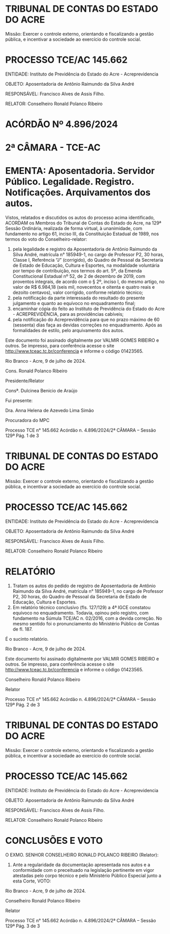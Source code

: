 # TRIBUNAL DE CONTAS DO ESTADO DO ACRE

Missão: Exercer o controle externo, orientando e fiscalizando a gestão pública, e incentivar a sociedade ao exercício do controle social.

# PROCESSO TCE/AC 145.662

ENTIDADE: Instituto de Previdência do Estado do Acre - Acreprevidencia

OBJETO: Aposentadoria de Antônio Raimundo da Silva André

RESPONSÁVEL: Francisco Alves de Assis Filho.

RELATOR: Conselheiro Ronald Polanco Ribeiro

# ACÓRDÃO Nº 4.896/2024

# 2ª CÂMARA - TCE-AC

# EMENTA: Aposentadoria. Servidor Público. Legalidade. Registro. Notificações. Arquivamentos dos autos.

Vistos, relatados e discutidos os autos do processo acima identificado, ACORDAM os Membros do Tribunal de Contas do Estado do Acre, na 129ª Sessão Ordinária, realizada de forma virtual, à unanimidade, com fundamento no artigo 61, inciso III, da Constituição Estadual de 1989, nos termos do voto do Conselheiro-relator:

1. pela legalidade e registro da Aposentadoria de Antônio Raimundo da Silva André, matrícula n° 185949-1, no cargo de Professor P2, 30 horas, Classe I, Referência “J” (corrigido), do Quadro de Pessoal da Secretaria de Estado de Educação, Cultura e Esportes, na modalidade voluntária por tempo de contribuição, nos termos do art. 5º, da Emenda Constitucional Estadual nº 52, de 2 de dezembro de 2019, com proventos integrais, de acordo com o § 2º, inciso I, do mesmo artigo, no valor de R$ 6.984,18 (seis mil, novecentos e oitenta e quatro reais e dezoito centavos), valor corrigido, conforme relatório técnico;
2. pela notificação da parte interessada do resultado do presente julgamento e quanto ao equívoco no enquadramento final;
3. encaminhar cópia do feito ao Instituto de Previdência do Estado do Acre - ACREPREVIDÊNCIA, para as providências cabíveis;
4. pela notificação do Acreprevidência para que no prazo máximo de 60 (sessenta) dias faça as devidas correções no enquadramento. Após as formalidades de estilo, pelo arquivamento dos autos.

Este documento foi assinado digitalmente por VALMIR GOMES RIBEIRO e outros. Se impresso, para conferência acesse o site http://www.tceac.tc.br/conferencia e informe o código 01423565.

Rio Branco - Acre, 9 de julho de 2024.

Cons. Ronald Polanco Ribeiro

Presidente/Relator

Consª. Dulcinea Benicio de Araújo

Fui presente:

Dra. Anna Helena de Azevedo Lima Simão

Procuradora do MPC

Processo TCE n° 145.662 Acórdão n. 4.896/2024/2ª CÂMARA – Sessão 129ª Pág. 1 de 3

# TRIBUNAL DE CONTAS DO ESTADO DO ACRE

Missão: Exercer o controle externo, orientando e fiscalizando a gestão pública, e incentivar a sociedade ao exercício do controle social.

# PROCESSO TCE/AC 145.662

ENTIDADE: Instituto de Previdência do Estado do Acre - Acreprevidencia

OBJETO: Aposentadoria de Antônio Raimundo da Silva André

RESPONSÁVEL: Francisco Alves de Assis Filho.

RELATOR: Conselheiro Ronald Polanco Ribeiro

# RELATÓRIO

1. Tratam os autos do pedido de registro de Aposentadoria de Antônio Raimundo da Silva André, matrícula n° 185949-1, no cargo de Professor P2, 30 horas, do Quadro de Pessoal da Secretaria de Estado de Educação, Cultura e Esportes.
2. Em relatório técnico conclusivo (fls. 127/129) a 4ª IGCE constatou equívoco no enquadramento. Todavia, opinou pelo registro, com fundamento na Súmula TCE/AC n. 02/2016, com a devida correção. No mesmo sentido foi o pronunciamento do Ministério Público de Contas de fl. 187.

É o sucinto relatório.

Rio Branco - Acre, 9 de julho de 2024.

Este documento foi assinado digitalmente por VALMIR GOMES RIBEIRO e outros. Se impresso, para conferência acesse o site http://www.tceac.tc.br/conferencia e informe o código 01423565.

Conselheiro Ronald Polanco Ribeiro

Relator

Processo TCE n° 145.662 Acórdão n. 4.896/2024/2ª CÂMARA – Sessão 129ª Pág. 2 de 3

# TRIBUNAL DE CONTAS DO ESTADO DO ACRE

Missão: Exercer o controle externo, orientando e fiscalizando a gestão pública, e incentivar a sociedade ao exercício do controle social.

# PROCESSO TCE/AC 145.662

ENTIDADE: Instituto de Previdência do Estado do Acre - Acreprevidencia

OBJETO: Aposentadoria de Antônio Raimundo da Silva André

RESPONSÁVEL: Francisco Alves de Assis Filho.

RELATOR: Conselheiro Ronald Polanco Ribeiro

# CONCLUSÕES E VOTO

O EXMO. SENHOR CONSELHEIRO RONALD POLANCO RIBEIRO (Relator):

1. Ante a regularidade da documentação apresentada nos autos e a conformidade com o preceituado na legislação pertinente em vigor atestadas pelo corpo técnico e pelo Ministério Público Especial junto a esta Corte, VOTO:

Rio Branco - Acre, 9 de julho de 2024.

Conselheiro Ronald Polanco Ribeiro

Relator

Processo TCE n° 145.662 Acórdão n. 4.896/2024/2ª CÂMARA – Sessão 129ª Pág. 3 de 3

